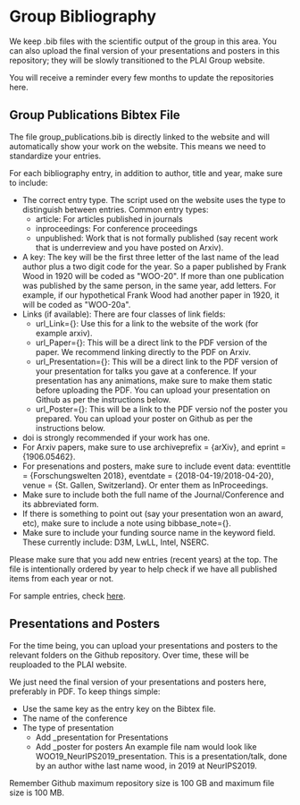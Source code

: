 # Group Bibliography

We keep .bib files with the scientific output of the group in this area. You can also upload the final version of your presentations and posters in this repository; they will be slowly transitioned to the PLAI Group website.

You will receive a reminder every few months to update the repositories here.

## Group Publications Bibtex File
The file group_publications.bib is directly linked to the website and will automatically show your work on the website. This means we need to standardize your entries.

For each bibliography entry, in addition to author, title and year, make sure to include:
* The correct entry type. The script used on the website uses the type to distinguish between entries. Common entry types:
  * article: For articles published in journals
  * inproceedings: For conference proceedings
  * unpublished: Work that is not formally published (say recent work that is underreview and you have posted on Arxiv).
* A key: The key will be the first three letter of the last name of the lead author plus a two digit code for the year. So a paper published by Frank Wood in 1920 will be coded as "WOO-20". If more than one publication was published by the same person, in the same year, add letters. For example, if our hypothetical Frank Wood had another paper in 1920, it will be coded as "WOO-20a".
* Links (if available): There are four classes of link fields:
  * url_Link={}: Use this for a link to the website of the work (for example arxiv).
  * url_Paper={}: This will be a direct link to the PDF version of the paper. We recommend linking directly to the PDF on Arxiv.
  * url_Presentation={}: This will be a direct link to the PDF version of your presentation for talks you gave at a conference. If your presentation has any animations, make sure to make them static before uploading the PDF. You can upload your presentation on Github as per the instructions below.
  * url_Poster={}: This will be a link to the PDF versio nof the poster you prepared. You can upload your poster on Github as per the instructions below.
* doi is strongly recommended if your work has one.
* For Arxiv papers, make sure to use archiveprefix = {arXiv}, and eprint = {1906.05462}.
* For presenations and posters, make sure to include event data: eventtitle = {Forschungswelten 2018}, eventdate  = {2018-04-19/2018-04-20}, venue = {St. Gallen, Switzerland}. Or enter them as InProceedings.
* Make sure to include both the full name of the Journal/Conference and its abbreviated form.
* If there is something to point out (say your presentation won an award, etc), make sure to include a note using bibbase_note={}.
* Make sure to include your funding source name in the keyword field. These currently include: D3M, LwLL, Intel, NSERC.

Please make sure that you add new entries (recent years) at the top. The file is intentionally ordered by year to help check if we have all published items from each year or not.

For sample entries, check [here](https://bibbase.org/show?bib=http://www.cs.toronto.edu/~fritz/publications/list.bib&theme=dividers).

## Presentations and Posters
For the time being, you can upload your presentations and posters to the relevant folders on the Github repository. Over time, these will be reuploaded to the PLAI website. 

We just need the final version of your presentations and posters here, preferably in PDF. To keep things simple:
* Use the same key as the entry key on the Bibtex file.
* The name of the conference
* The type of presentation 
  * Add _presentation for Presentations
  * Add _poster for posters 
An example file nam would look like WOO19_NeurIPS2019_presentation. This is a presentation/talk, done by an author withe last name wood, in 2019 at NeurIPS2019.

Remember Github maximum repository size is 100 GB and maximum file size is 100 MB.
